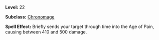 <!-- TITLE: Spell: Age Of Pain -->
<!-- SUBTITLE:  -->

**Level:** 22

**Subclass:** [Chronomage](chronomage)

**Spell Effect:** Briefly sends your target through time into the Age of Pain, causing between 410 and 500 damage.